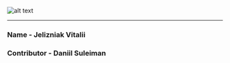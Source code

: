 ![alt text](https://avatars.githubusercontent.com/u/72153616?s=400&u=858fd4580f439e50006e9d9d2f4e9d36101c9057&v=4)

---

### Name - Jelizniak Vitalii
### Contributor - Daniil Suleiman
